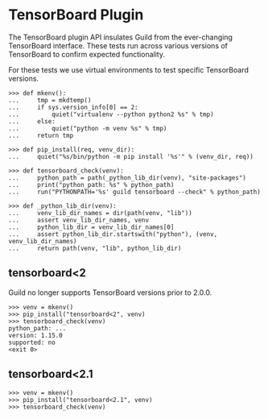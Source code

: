 # TensorBoard Plugin

The TensorBoard plugin API insulates Guild from the ever-changing
TensorBoard interface. These tests run across various versions of
TensorBoard to confirm expected functionality.

For these tests we use virtual environments to test specific
TensorBoard versions.

    >>> def mkenv():
    ...     tmp = mkdtemp()
    ...     if sys.version_info[0] == 2:
    ...         quiet("virtualenv --python python2 %s" % tmp)
    ...     else:
    ...         quiet("python -m venv %s" % tmp)
    ...     return tmp

    >>> def pip_install(req, venv_dir):
    ...     quiet("%s/bin/python -m pip install '%s'" % (venv_dir, req))

    >>> def tensorboard_check(venv):
    ...     python_path = path(_python_lib_dir(venv), "site-packages")
    ...     print("python_path: %s" % python_path)
    ...     run("PYTHONPATH='%s' guild tensorboard --check" % python_path)

    >>> def _python_lib_dir(venv):
    ...     venv_lib_dir_names = dir(path(venv, "lib"))
    ...     assert venv_lib_dir_names, venv
    ...     python_lib_dir = venv_lib_dir_names[0]
    ...     assert python_lib_dir.startswith("python"), (venv, venv_lib_dir_names)
    ...     return path(venv, "lib", python_lib_dir)

## tensorboard<2

Guild no longer supports TensorBoard versions prior to 2.0.0.

    >>> venv = mkenv()
    >>> pip_install("tensorboard<2", venv)
    >>> tensorboard_check(venv)
    python_path: ...
    version: 1.15.0
    supported: no
    <exit 0>

## tensorboard<2.1

    >>> venv = mkenv()
    >>> pip_install("tensorboard<2.1", venv)
    >>> tensorboard_check(venv)
